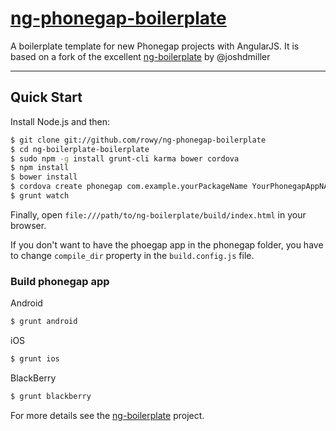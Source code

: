 # [ng-phonegap-boilerplate](https://github.com/rowy/ng-phonegap-boilerplate)

A boilerplate template for new Phonegap projects with AngularJS.
It is based on a fork of the excellent [ng-boilerplate](https://github.com/ngbp/ng-boilerplate) by @joshdmiller



***

## Quick Start

Install Node.js and then:

```sh
$ git clone git://github.com/rowy/ng-phonegap-boilerplate
$ cd ng-boilerplate-boilerplate
$ sudo npm -g install grunt-cli karma bower cordova
$ npm install
$ bower install
$ cordova create phonegap com.example.yourPackageName YourPhonegapAppNAme
$ grunt watch
```
Finally, open `file:///path/to/ng-boilerplate/build/index.html` in your browser.

If you don't want to have the phoegap app in the phonegap folder, you have to change ```compile_dir``` property in the ```build.config.js``` file.

### Build phonegap app


Android
```sh
$ grunt android
```
iOS
```sh
$ grunt ios
```
BlackBerry
```sh
$ grunt blackberry
```


For more details see the [ng-boilerplate](https://github.com/ngbp/ng-boilerplate) project.
